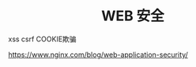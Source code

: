<h1 align="center"> WEB 安全</h1>

xss 
csrf
COOKIE欺骗


https://www.nginx.com/blog/web-application-security/